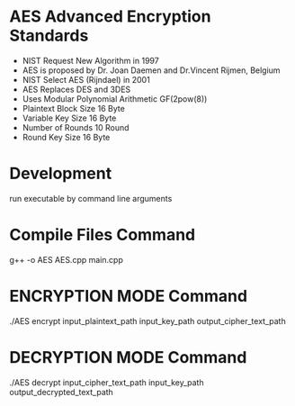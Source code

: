 # AES Advanced Encryption Standards
 * NIST Request New Algorithm in 1997
* AES is proposed by Dr. Joan Daemen and Dr.Vincent Rijmen, Belgium
* NIST Select AES (Rijndael) in 2001
* AES Replaces DES and 3DES
* Uses Modular Polynomial Arithmetic GF(2pow(8))
* Plaintext Block Size 16 Byte
* Variable Key Size 16 Byte
* Number of Rounds 10 Round
* Round Key Size 16 Byte
# Development
run executable by command line arguments
# Compile Files Command
g++ -o AES AES.cpp main.cpp
# ENCRYPTION MODE Command
./AES encrypt input_plaintext_path  input_key_path output_cipher_text_path
# DECRYPTION MODE Command
./AES  decrypt input_cipher_text_path input_key_path output_decrypted_text_path


